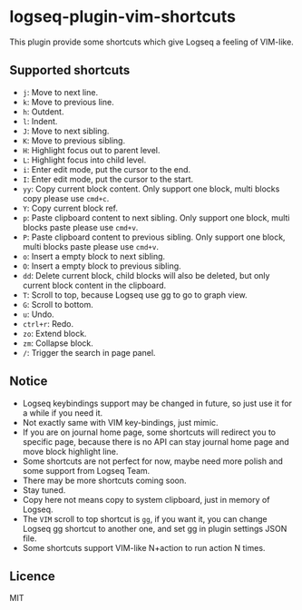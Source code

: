 # logseq-plugin-vim-shortcuts

This plugin provide some shortcuts which give Logseq a feeling of VIM-like.

## Supported shortcuts

- `j`: Move to next line.
- `k`: Move to previous line.
- `h`: Outdent.
- `l`: Indent.
- `J`: Move to next sibling.
- `K`: Move to previous sibling.
- `H`: Highlight focus out to parent level.
- `L`: Highlight focus into child level.
- `i`: Enter edit mode, put the cursor to the end.
- `I`: Enter edit mode, put the cursor to the start.
- `yy`: Copy current block content. Only support one block, multi blocks copy please use `cmd+c`.
- `Y`: Copy current block ref.
- `p`: Paste clipboard content to next sibling. Only support one block, multi blocks paste please use `cmd+v`.
- `P`: Paste clipboard content to previous sibling. Only support one block, multi blocks paste please use `cmd+v`.
- `o`: Insert a empty block to next sibling.
- `O`: Insert a empty block to previous sibling.
- `dd`: Delete current block, child blocks will also be deleted, but only current block content in the clipboard.
- `T`: Scroll to top, because Logseq use gg to go to graph view.
- `G`: Scroll to bottom.
- `u`: Undo.
- `ctrl+r`: Redo.
- `zo`: Extend block.
- `zm`: Collapse block.
- `/`: Trigger the search in page panel.

## Notice

* Logseq keybindings support may be changed in future, so just use it for a while if you need it.
* Not exactly same with VIM key-bindings, just mimic.
* If you are on journal home page, some shortcuts will redirect you to specific page, because there is no API can stay journal home page and move block highlight line.
* Some shortcuts are not perfect for now, maybe need more polish and some support from Logseq Team.
* There may be more shortcuts coming soon.
* Stay tuned.
* Copy here not means copy to system clipboard, just in memory of Logseq.
* The `VIM` scroll to top shortcut is `gg`, if you want it, you can change Logseq gg shortcut to another one, and set gg in plugin settings JSON file.
* Some shortcuts support VIM-like N+action to run action N times.
## Licence

MIT
